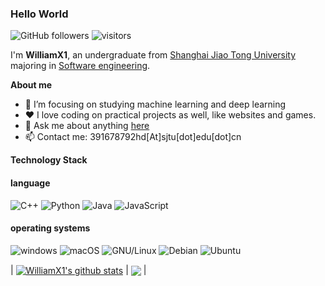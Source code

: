 <!--
**WilliamX1/WilliamX1** is a ✨ _special_ ✨ repository because its `README.md` (this file) appears on your GitHub profile.

Here are some ideas to get you started:

- 🔭 I’m currently working on ...
- 🌱 I’m currently learning ...
- 👯 I’m looking to collaborate on ...
- 🤔 I’m looking for help with ...
- 💬 Ask me about ...
- 📫 How to reach me: ...
- 😄 Pronouns: ...
- ⚡ Fun fact: ...
-->

### Hello World
![GitHub followers](https://img.shields.io/github/followers/WilliamX1?style=social)
![visitors](https://visitor-badge.glitch.me/badge?page_id=WilliamX1)

I'm **WilliamX1**, an undergraduate from [Shanghai Jiao Tong University](http://en.sjtu.edu.cn/) majoring in [Software engineering](http://www.se.sjtu.edu.cn/).

**About me**
- 👯 I’m focusing on studying machine learning and deep learning
- ❤️ I love coding on practical projects as well, like websites and games.
- 💬 Ask me about anything [here](https://github.com/WilliamX1/WilliamX1/issues)
- 📫 Contact me: 391678792hd[At]sjtu[dot]edu[dot]cn

<Summary><b>Technology Stack</b></summary>
<h4>language</h4>
<div>
  <img alt="C++" src="https://edent.github.io/SuperTinyIcons/images/svg/cplusplus.svg"/>
  <img alt="Python" src="https://edent.github.io/SuperTinyIcons/images/svg/python.svg"/>
  <img alt="Java" src="https://edent.github.io/SuperTinyIcons/images/svg/java.svg"/>
  <img alt="JavaScript" src="https://edent.github.io/SuperTinyIcons/images/svg/javascript.svg"/>
</div>
<h4>operating systems</h4>
<div>
  <img alt="windows" src="https://edent.github.io/SuperTinyIcons/images/svg/windows.svg"/>
  <img alt="macOS" src="https://edent.github.io/SuperTinyIcons/images/svg/macos.svg"/>
  <img alt="GNU/Linux" src="https://edent.github.io/SuperTinyIcons/images/svg/linux.svg"/>
  <img alt="Debian" src="https://edent.github.io/SuperTinyIcons/images/svg/debian.svg"/>
  <img alt="Ubuntu" src="https://edent.github.io/SuperTinyIcons/images/svg/ubuntu.svg"/>
</div>

| <a href="https://github.com/anuraghazra/github-readme-stats"><img align="center" src="https://github-readme-stats.vercel.app/api?username=WilliamX1&show_icons=true&include_all_commits=true&theme=buefy&hide_border=true" alt="WilliamX1's github stats" /></a> | <a href="https://github.com/anuraghazra/github-readme-stats"><img align="center" src="https://github-readme-stats.vercel.app/api/top-langs/?username=WilliamX1&layout=compact&theme=buefy&hide_border=true" /></a> |
